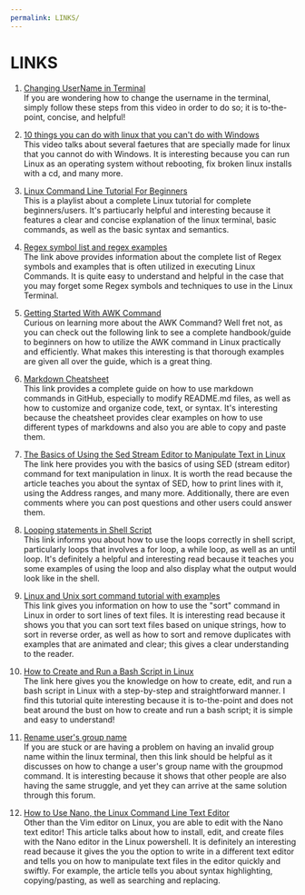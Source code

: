 ```yaml
---
permalink: LINKS/
---
```


# LINKS

1. [Changing UserName in Terminal](https://youtu.be/ee2yz41L_3w?si=iZAPBsHUrkkNoPxp)<br>
If you are wondering how to change the username in the terminal, simply follow these steps
from this video in order to do so; it is to-the-point, concise, and helpful!

2. [10 things you can do with linux that you can't do with Windows](https://youtu.be/JOOkfGv58u0?si=8HtdRtGJg60sk8SV)<br>
This video talks about several faetures that are specially made for linux that you cannot do with Windows. It is interesting
because you can run Linux as an operating system without rebooting, fix broken linux installs with a cd, and many more.

3. [Linux Command Line Tutorial For Beginners](https://www.youtube.com/watch?v=YHFzr-akOas&list=PLS1QulWo1RIb9WVQGJ_vh-RQusbZgO_As)<br>
This is a playlist about a complete Linux tutorial for complete beginners/users. It's partiucarly helpful and interesting because it features
a clear and concise explanation of the linux terminal, basic commands, as well as the basic syntax and semantics.

4. [Regex symbol list and regex examples](https://www.codexpedia.com/regex/regex-symbol-list-and-regex-examples/)<br>
The link above provides information about the complete list of Regex symbols and examples that is often utilized in executing Linux Commands. It is
quite easy to understand and helpful in the case that you may forget some Regex symbols and techniques to use in the Linux Terminal.

5. [Getting Started With AWK Command](https://linuxhandbook.com/awk-command-tutorial/)<br>
Curious on learning more about the AWK Command? Well fret not, as you can check out the following link to see a complete handbook/guide to beginners
on how to utilize the AWK command in Linux practically and efficiently. What makes this interesting is that thorough examples are given all over the guide, which
is a great thing.

6. [Markdown Cheatsheet](https://github.com/adam-p/markdown-here/wiki/Markdown-Cheatsheet)<br>
This link provides a complete guide on how to use markdown commands in GitHub, especially to modify README.md files, as well as how to customize and
organize code, text, or syntax. It's interesting because the cheatsheet provides clear examples on how to use different types of markdowns and also
you are able to copy and paste them.

7. [The Basics of Using the Sed Stream Editor to Manipulate Text in Linux](https://www.digitalocean.com/community/tutorials/the-basics-of-using-the-sed-stream-editor-to-manipulate-text-in-linux#printing-lines)<br>
The link here provides you with the basics of using SED (stream editor) command for text manipulation in linux. It is worth the read because the article
teaches you about the syntax of SED, how to print lines with it, using the Address ranges, and many more. Additionally, there are even comments
where you can post questions and other users could answer them.

8. [Looping statements in Shell Script](https://www.geeksforgeeks.org/looping-statements-shell-script/)<br>
This link informs you about how to use the loops correctly in shell script, particularly loops that involves a for loop, a while loop, as well as an until loop.
It's definitely a helpful and interesting read because it teaches you some examples of using the loop and also display what the output would look like in the
shell.

9. [Linux and Unix sort command tutorial with examples](https://shapeshed.com/unix-sort/#:~:text=To%20sort%20by%20number%20pass,needs%20to%20be%20sorted%20numerically)<br>
This link gives you information on how to use the "sort" command in Linux in order to sort lines of text files. It is interesting read because it shows you that you can sort text files
based on unique strings, how to sort in reverse order, as well as how to sort and remove duplicates with examples that are animated and clear; this gives a clear understanding to the reader.

10. [How to Create and Run a Bash Script in Linux](https://youtu.be/p9sJGwGsO3E?si=o_yipTsHOi2GzS2Z)<br>
The link here gives you the knowledge on how to create, edit, and run a bash script in Linux with a step-by-step and straightforward manner. I find this tutorial quite interesting
because it is to-the-point and does not beat around the bust on how to create and run a bash script; it is simple and easy to understand!

11. [Rename user's group name](https://superuser.com/questions/404135/rename-users-group-name)<br>
If you are stuck or are having a problem on having an invalid group name within the linux terminal, then this link should be helpful as it discusses on how to change
a user's group name with the groupmod command. It is interesting because it shows that other people are also having the same struggle, and yet they can arrive at the same solution
through this forum.

12. [How to Use Nano, the Linux Command Line Text Editor](https://linuxize.com/post/how-to-use-nano-text-editor/)<br>
Other than the Vim editor on Linux, you are able to edit with the Nano text editor! This article talks about how to install, edit, and create files with the Nano editor in the Linux powershell. 
It is definitely an interesting read because it gives the you the option to write in a different text editor and tells you on how to manipulate text files in the editor quickly and swiftly. For example, the article tells you about syntax highlighting, copying/pasting, as well as searching and replacing.
